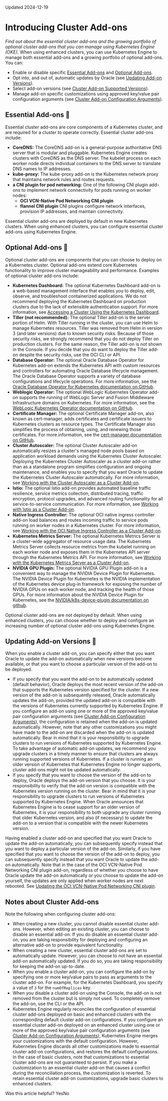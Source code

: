 Updated 2024-12-19
# Introducing Cluster Add-ons
_Find out about the essential cluster add-ons and the growing portfolio of optional cluster add-ons that you can manage using Kubernetes Engine (OKE)._
When using enhanced clusters, you can use Kubernetes Engine to manage both essential add-ons and a growing portfolio of optional add-ons. You can:
  * Enable or disable specific [Essential Add-ons](https://docs.oracle.com/en-us/iaas/Content/ContEng/Tasks/contengintroducingclusteraddons.htm#contengintroducingclusteraddons__section-essential-addons) and [Optional Add-ons](https://docs.oracle.com/en-us/iaas/Content/ContEng/Tasks/contengintroducingclusteraddons.htm#contengintroducingclusteraddons__section-optional-addons).
  * Opt into, and out of, automatic updates by Oracle (see [Updating Add-on Versions](https://docs.oracle.com/en-us/iaas/Content/ContEng/Tasks/contengintroducingclusteraddons.htm#contengintroducingclusteraddons__section-updating-addon-versions)).
  * Select add-on versions (see [Cluster Add-on Supported Versions](https://docs.oracle.com/en-us/iaas/Content/ContEng/Tasks/contengconfiguringclusteraddons-supportedversions.htm#contengconfiguringclusteraddons-supportedversions "This table lists the latest versions of essential and optional cluster add-ons for each version of Kubernetes that Kubernetes Engine \(OKE\) supports.")).
  * Manage add-on specific customizations using approved key/value pair configuration arguments (see [Cluster Add-on Configuration Arguments](https://docs.oracle.com/en-us/iaas/Content/ContEng/Tasks/contengconfiguringclusteraddons-configurationarguments.htm#contengconfiguringclusteraddons-supportedarguments "Find out about the configuration arguments that you can pass to cluster add-ons.")).


## Essential Add-ons 🔗 
Essential cluster add-ons are core components of a Kubernetes cluster, and are required for a cluster to operate correctly. Essential cluster add-ons include:
  * **CoreDNS:** The CoreDNS add-on is a general-purpose authoritative DNS server that is modular and pluggable. Kubernetes Engine creates clusters with CoreDNS as the DNS server. The kubelet process on each worker node directs individual containers to the DNS server to translate DNS names to IP addresses.
  * **kube-proxy:** The kube-proxy add-on is the Kubernetes network proxy that maintains network rules and routes requests.
  * **a CNI plugin for pod networking:** One of the following CNI plugin add-ons to implement network connectivity for pods running on worker nodes:
    * **OCI VCN-Native Pod Networking CNI plugin**
    * **flannel CNI plugin**
CNI plugins configure network interfaces, provision IP addresses, and maintain connectivity.


Essential cluster add-ons are deployed by default in new Kubernetes clusters. When using enhanced clusters, you can configure essential cluster add-ons using Kubernetes Engine.
## Optional Add-ons 🔗 
Optional cluster add-ons are components that you can choose to deploy on a Kubernetes cluster. Optional add-ons extend core Kubernetes functionality to improve cluster manageability and performance. Examples of optional cluster add-ons include:
  * **Kubernetes Dashboard:** The optional Kubernetes Dashboard add-on is a web-based management interface that enables you to deploy, edit, observe, and troubleshoot containerized applications. We do not recommend deploying the Kubernetes Dashboard on production clusters due to the lack of extensible authentication support. For more information, see [Accessing a Cluster Using the Kubernetes Dashboard](https://docs.oracle.com/en-us/iaas/Content/ContEng/Tasks/contengstartingk8sdashboard.htm#Starting_the_Kubernetes_Dashboard "Find out how to start the Kubernetes Dashboard to view the clusters you've created using Kubernetes Engine \(OKE\).").
  * **Tiller (not recommended):** The optional Tiller add-on is the server portion of Helm. With Tiller running in the cluster, you can use Helm to manage Kubernetes resources. Tiller was removed from Helm in version 3 (and later versions) due to known security risks. Because of those security risks, we strongly recommend that you do not deploy Tiller on production clusters. For the same reason, the Tiller add-on is not shown in the Console. If you decide that you do want to deploy the Tiller add-on despite the security risks, use the OCI CLI or API.
  * **Database Operator:** The optional Oracle Database Operator for Kubernetes add-on extends the Kubernetes API with custom resources and controllers for automating Oracle Database lifecycle management. The Oracle Database Operator supports a variety of database configurations and lifecycle operations. For more information, see the [Oracle Database Operator for Kubernetes documentation on GitHub](https://github.com/oracle/oracle-database-operator).
  * **Weblogic Operator:** The optional WebLogic Kubernetes Operator add-on supports the running of WebLogic Server and Fusion Middleware Infrastructure domains on Kubernetes. For more information, see the [WebLogic Kubernetes Operator documentation on GitHub](https://github.com/oracle/weblogic-kubernetes-operator).
  * **Certificate Manager:** The optional Certificate Manager add-on, also known as cert-manager, adds certificates and certificate issuers to Kubernetes clusters as resource types. The Certificate Manager also simplifies the process of obtaining, using, and renewing those certificates. For more information, see the [cert-manager documentation on GitHub](https://github.com/cert-manager/cert-manager).
  * **Cluster Autoscaler:** The optional Cluster Autoscaler add-on automatically resizes a cluster's managed node pools based on application workload demands using the Kubernetes Cluster Autoscaler. Deploying the Kubernetes Cluster Autoscaler as a cluster add-on rather than as a standalone program simplifies configuration and ongoing maintenance, and enables you to specify that you want Oracle to update the Kubernetes Cluster Autoscaler automatically. For more information, see [Working with the Cluster Autoscaler as a Cluster Add-on](https://docs.oracle.com/en-us/iaas/Content/ContEng/Tasks/contengusingclusterautoscaler_topic-Working_with_Cluster_Autoscaler_as_Cluster_Add-on.htm#contengusingclusterautoscaler_topic-Working_with_Cluster_Autoscaler_as_Cluster_Add-on "Find out how to install, configure, and use the Kubernetes Cluster Autoscaler as a cluster add-on to automatically resize the managed node pools in a cluster you've created using Kubernetes Engine \(OKE\).").
  * **Istio:** The optional Istio add-on provides automated baseline traffic resilience, service metrics collection, distributed tracing, traffic encryption, protocol upgrades, and advanced routing functionality for all service-to-service communication. For more information, see [Working with Istio as a Cluster Add-on](https://docs.oracle.com/en-us/iaas/Content/ContEng/Tasks/contengistio-cluster-add-on.htm#contengistio-cluster-add-on "Find out how to install, configure, and use Istio as a cluster add-on to simplify traffic management, security, connections, and observability in clusters you've created with Kubernetes Engine \(OKE\).").
  * **Native Ingress Controller:** The optional OCI native ingress controller add-on load balances and routes incoming traffic to service pods running on worker nodes in a Kubernetes cluster. For more information, see [Working with the OCI Native Ingress Controller as a Cluster Add-on](https://docs.oracle.com/en-us/iaas/Content/ContEng/Tasks/contengsettingupnativeingresscontroller-cluster-addon-top-level.htm#contengsettingupnativeingresscontroller-cluster-addon-top-level "Find out how to set up the OCI native ingress controller as a cluster add-on, to implement the rules and configuration options defined in a Kubernetes ingress resource to load balance and route incoming traffic to service pods running on worker nodes in a cluster.").
  * **Kubernetes Metrics Server:** The optional Kubernetes Metrics Server is a cluster-wide aggregator of resource usage data. The Kubernetes Metrics Server collects resource metrics from the kubelet running on each worker node and exposes them in the Kubernetes API server through the Kubernetes Metrics API. For more information, see [Working with the Kubernetes Metrics Server as a Cluster Add-on](https://docs.oracle.com/en-us/iaas/Content/ContEng/Tasks/contengworkingwithmetricsserver_cluster-add-on.htm#contengdeployingmetricsserver_cluster-add-on "Find out how to use the Kubernetes Metrics Server as a cluster add-on on clusters with managed node pools that you've created using Kubernetes Engine \(OKE\).").
  * **NVIDIA GPU Plugin:** The optional NVIDIA GPU Plugin add-on is a convenient way to manage the NVIDIA Device Plugin for Kubernetes. The NVIDIA Device Plugin for Kubernetes is the NVIDIA implementation of the Kubernetes device plug-in framework for exposing the number of NVIDIA GPUs on each worker node, and tracking the health of those GPUs. For more information about the NVIDIA Device Plugin for Kubernetes, see the [NVIDIA/k8s-device-plugin documentation on github](https://github.com/NVIDIA/k8s-device-plugin).


Optional cluster add-ons are not deployed by default. When using enhanced clusters, you can choose whether to deploy and configure an increasing number of optional cluster add-ons using Kubernetes Engine.
## Updating Add-on Versions 🔗 
When you enable a cluster add-on, you can specify either that you want Oracle to update the add-on automatically when new versions become available, or that you want to choose a particular version of the add-on to be deployed.
  * If you specify that you want the add-on to be automatically updated (default behavior), Oracle deploys the most recent version of the add-on that supports the Kubernetes version specified for the cluster. If a new version of the add-on is subsequently released, Oracle automatically updates the add-on, provided the updated add-on is compatible with the versions of Kubernetes currently supported by Kubernetes Engine.
If you configure an add-on using one or more of the approved key/value pair configuration arguments (see [Cluster Add-on Configuration Arguments](https://docs.oracle.com/en-us/iaas/Content/ContEng/Tasks/contengconfiguringclusteraddons-configurationarguments.htm#contengconfiguringclusteraddons-supportedarguments "Find out about the configuration arguments that you can pass to cluster add-ons.")), the configuration is retained when the add-on is updated automatically. However, note that any other customizations you might have made to the add-on are discarded when the add-on is updated automatically.
Bear in mind that it is your responsibility to upgrade clusters to run versions of Kubernetes supported by Kubernetes Engine. To take advantage of automatic add-on updates, we recommend you upgrade clusters in a timely manner to ensure that clusters are always running supported versions of Kubernetes. If a cluster is running an older version of Kubernetes that Kubernetes Engine no longer supports, cluster add-ons might not be updated automatically. 
  * If you specify that you want to choose the version of the add-on to deploy, Oracle deploys the add-on version that you choose. It is your responsibility to verify that the add-on version is compatible with the Kubernetes version running on the cluster. 
Bear in mind that it is your responsibility to upgrade clusters to run versions of Kubernetes supported by Kubernetes Engine. When Oracle announces that Kubernetes Engine is to cease support for an older version of Kubernetes, it is your responsibility to both upgrade any cluster running that older Kubernetes version, and also (if necessary) to update the add-on to a version that is compatible with the newer Kubernetes version.


Having enabled a cluster add-on and specified that you want Oracle to update the add-on automatically, you can subsequently specify instead that you want to deploy a particular version of the add-on. Similarly, if you have specified that you want to choose the version of the add-on to deploy, you can subsequently specify instead that you want Oracle to update the add-on automatically.
Note that in the case of the OCI VCN-Native Pod Networking CNI plugin add-on, regardless of whether you choose to have Oracle update the add-on automatically or you choose to update the add-on yourself, the updates are only applied when worker nodes are next rebooted. See [Updating the OCI VCN-Native Pod Networking CNI plugin](https://docs.oracle.com/en-us/iaas/Content/ContEng/Concepts/contengpodnetworking_topic-OCI_CNI_plugin.htm#OCI_CNI_plugin__section_vcn_native_upgrade).
## Notes about Cluster Add-ons
Note the following when configuring cluster add-ons:
  * When creating a new cluster, you cannot disable essential cluster add-ons. However, when editing an existing cluster, you can choose to disable an essential add-on. If you do disable an essential cluster add-on, you are taking responsibility for deploying and configuring an alternative add-on to provide equivalent functionality.
  * When creating a new cluster, essential cluster add-ons are set to automatically update. However, you can choose to not have an essential add-on automatically updated. If you do so, you are taking responsibility for keeping the add-on up-to-date.
  * When you enable a cluster add-on, you can configure the add-on by specifying one or more key/value pairs to pass as arguments to the cluster add-on. For example, for the Kubernetes Dashboard, you specify a value of `3` for the `numOfReplicas` key.
  * When you disable a cluster add-on using the Console, the add-on is not removed from the cluster but is simply not used. To completely remove the add-on, use the CLI or the API.
  * Kubernetes Engine regularly reconciles the configuration of essential cluster add-ons deployed on basic and enhanced clusters with the corresponding default cluster add-on configurations. If you configure an essential cluster add-on deployed on an enhanced cluster using one or more of the approved key/value pair configuration arguments (see [Cluster Add-on Configuration Arguments](https://docs.oracle.com/en-us/iaas/Content/ContEng/Tasks/contengconfiguringclusteraddons-configurationarguments.htm#contengconfiguringclusteraddons-supportedarguments "Find out about the configuration arguments that you can pass to cluster add-ons.")), Kubernetes Engine merges your customizations with the default configuration. However, Kubernetes Engine discards all other customizations made to essential cluster add-on configurations, and restores the default configurations. 
In the case of basic clusters, note that customizations to essential cluster add-ons are not guaranteed to persist. If you make a customization to an essential cluster add-on that causes a conflict during the reconciliation process, the customization is reverted. To retain essential cluster add-on customizations, upgrade basic clusters to enhanced clusters.


Was this article helpful?
YesNo

